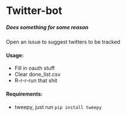 # Twitter-bot
##### Does something for some reason
Open an issue to suggest twitters to be tracked

#### Usage:
* Fill in oauth stuff
* Clear done_list.csv
* R-r-r-run that shit

#### Requirements:
* tweepy, just run ```pip install tweepy```
